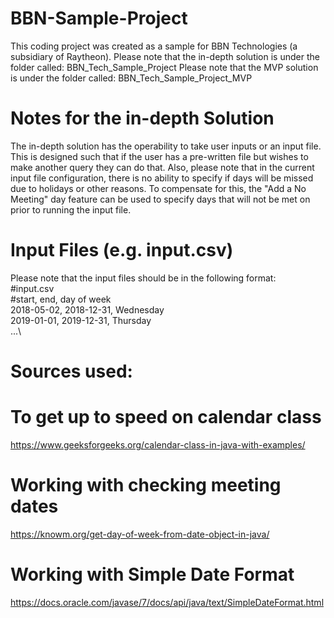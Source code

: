 # BBN-Sample-Project
This coding project was created as a sample for BBN Technologies (a subsidiary of Raytheon).
Please note that the in-depth solution is under the folder called: BBN_Tech_Sample_Project
Please note that the MVP solution is under the folder called: BBN_Tech_Sample_Project_MVP

# Notes for the in-depth Solution
The in-depth solution has the operability to take user inputs or an input file. This is designed such that if the user has
a pre-written file but wishes to make another query they can do that. Also, please note that in the current input file configuration, 
there is no ability to specify if days will be missed due to holidays or other reasons. To compensate for this, the "Add a No Meeting" 
day feature can be used to specify days that will not be met on prior to running the input file.

# Input Files (e.g. input.csv)
Please note that the input files should be in the following format:\
#input.csv\
#start, end, day of week\
2018-05-02, 2018-12-31, Wednesday\
2019-01-01, 2019-12-31, Thursday\
...\

# Sources used: 
# To get up to speed on calendar class
  https://www.geeksforgeeks.org/calendar-class-in-java-with-examples/
# Working with checking meeting dates
  https://knowm.org/get-day-of-week-from-date-object-in-java/ 
# Working with Simple Date Format
  https://docs.oracle.com/javase/7/docs/api/java/text/SimpleDateFormat.html
  
  

